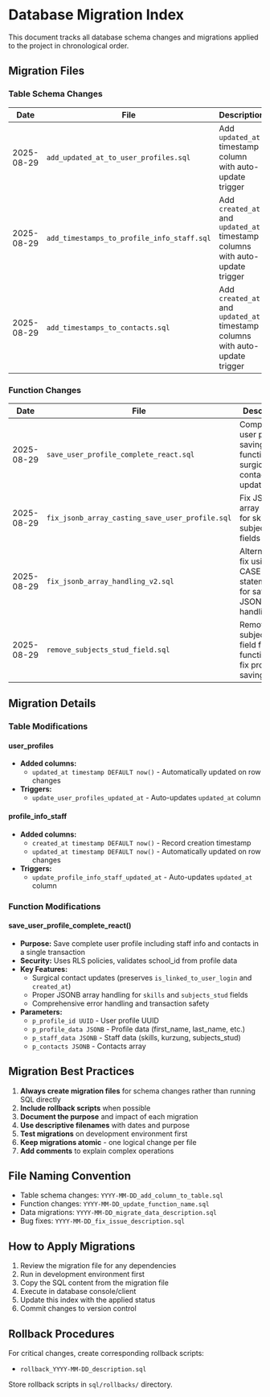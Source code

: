 # Database Migration Index

This document tracks all database schema changes and migrations applied to the project in chronological order.

## Migration Files

### Table Schema Changes

| Date | File | Description | Tables Affected | Status |
|------|------|-------------|----------------|--------|
| 2025-08-29 | `add_updated_at_to_user_profiles.sql` | Add `updated_at` timestamp column with auto-update trigger | `user_profiles` | ✅ Applied |
| 2025-08-29 | `add_timestamps_to_profile_info_staff.sql` | Add `created_at` and `updated_at` timestamp columns with auto-update trigger | `profile_info_staff` | ✅ Applied |
| 2025-08-29 | `add_timestamps_to_contacts.sql` | Add `created_at` and `updated_at` timestamp columns with auto-update trigger | `contacts` | 🟡 Pending |

### Function Changes

| Date | File | Description | Functions Affected | Status |
|------|------|-------------|-------------------|--------|
| 2025-08-29 | `save_user_profile_complete_react.sql` | Complete user profile saving function with surgical contact updates | `save_user_profile_complete_react()` | ✅ Applied |
| 2025-08-29 | `fix_jsonb_array_casting_save_user_profile.sql` | Fix JSONB array casting for skills and subjects_stud fields | `save_user_profile_complete_react()` | ❌ Failed |
| 2025-08-29 | `fix_jsonb_array_handling_v2.sql` | Alternative fix using CASE statements for safer JSONB array handling | `save_user_profile_complete_react()` | ❌ Superseded |
| 2025-08-29 | `remove_subjects_stud_field.sql` | Remove subjects_stud field from function to fix profile saving | `save_user_profile_complete_react()` | ✅ Applied |

## Migration Details

### Table Modifications

#### user_profiles
- **Added columns:**
  - `updated_at timestamp DEFAULT now()` - Automatically updated on row changes
- **Triggers:**
  - `update_user_profiles_updated_at` - Auto-updates `updated_at` column

#### profile_info_staff  
- **Added columns:**
  - `created_at timestamp DEFAULT now()` - Record creation timestamp
  - `updated_at timestamp DEFAULT now()` - Automatically updated on row changes
- **Triggers:**
  - `update_profile_info_staff_updated_at` - Auto-updates `updated_at` column

### Function Modifications

#### save_user_profile_complete_react()
- **Purpose:** Save complete user profile including staff info and contacts in a single transaction
- **Security:** Uses RLS policies, validates school_id from profile data
- **Key Features:**
  - Surgical contact updates (preserves `is_linked_to_user_login` and `created_at`)
  - Proper JSONB array handling for `skills` and `subjects_stud` fields
  - Comprehensive error handling and transaction safety
- **Parameters:**
  - `p_profile_id UUID` - User profile UUID
  - `p_profile_data JSONB` - Profile data (first_name, last_name, etc.)
  - `p_staff_data JSONB` - Staff data (skills, kurzung, subjects_stud)
  - `p_contacts JSONB` - Contacts array

## Migration Best Practices

1. **Always create migration files** for schema changes rather than running SQL directly
2. **Include rollback scripts** when possible
3. **Document the purpose** and impact of each migration
4. **Use descriptive filenames** with dates and purpose
5. **Test migrations** on development environment first
6. **Keep migrations atomic** - one logical change per file
7. **Add comments** to explain complex operations

## File Naming Convention

- Table schema changes: `YYYY-MM-DD_add_column_to_table.sql`
- Function changes: `YYYY-MM-DD_update_function_name.sql`
- Data migrations: `YYYY-MM-DD_migrate_data_description.sql`
- Bug fixes: `YYYY-MM-DD_fix_issue_description.sql`

## How to Apply Migrations

1. Review the migration file for any dependencies
2. Run in development environment first
3. Copy the SQL content from the migration file
4. Execute in database console/client
5. Update this index with the applied status
6. Commit changes to version control

## Rollback Procedures

For critical changes, create corresponding rollback scripts:
- `rollback_YYYY-MM-DD_description.sql`

Store rollback scripts in `sql/rollbacks/` directory.
